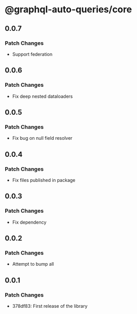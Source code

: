 # @graphql-auto-queries/core

## 0.0.7

### Patch Changes

- Support federation

## 0.0.6

### Patch Changes

- Fix deep nested dataloaders

## 0.0.5

### Patch Changes

- Fix bug on null field resolver

## 0.0.4

### Patch Changes

- Fix files published in package

## 0.0.3

### Patch Changes

- Fix dependency

## 0.0.2

### Patch Changes

- Attempt to bump all

## 0.0.1

### Patch Changes

- 378df83: First release of the library

